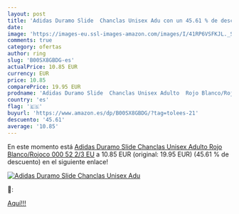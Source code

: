 ```yaml
---
layout: post
title: 'Adidas Duramo Slide  Chanclas Unisex Adu con un 45.61 % de descuento'
date: 
image: 'https://images-eu.ssl-images-amazon.com/images/I/41RP6VSFKJL._SL200_.jpg'
comments: true
category: ofertas
author: ring
slug: 'B00SX8GBDG-es'
actualPrice: 10.85 EUR
currency: EUR
price: 10.85
comparePrice: 19.95 EUR
prodname: 'Adidas Duramo Slide  Chanclas Unisex Adulto  Rojo Blanco/Rojoco 000  52 2/3 EU'
country: 'es'
flag: '🇪🇸'
buyurl: 'https://www.amazon.es/dp/B00SX8GBDG/?tag=tolees-21'
descuento: '45.61'
average: '10.85'
---
```


En este momento está [Adidas Duramo Slide  Chanclas Unisex Adulto  Rojo Blanco/Rojoco 000  52 2/3 EU](https://www.amazon.es/dp/B00SX8GBDG/?tag=tolees-21) a 10.85 EUR (original: 19.95 EUR) (45.61 %  de descuento) en el siguiente enlace!

[![Adidas Duramo Slide  Chanclas Unisex Adu](https://images-eu.ssl-images-amazon.com/images/I/41RP6VSFKJL._SL200_.jpg)](https://www.amazon.es/dp/B00SX8GBDG/?tag=tolees-21)

🔎:


[Aquí!!!](https://www.amazon.es/dp/B00SX8GBDG/?tag=tolees-21)
